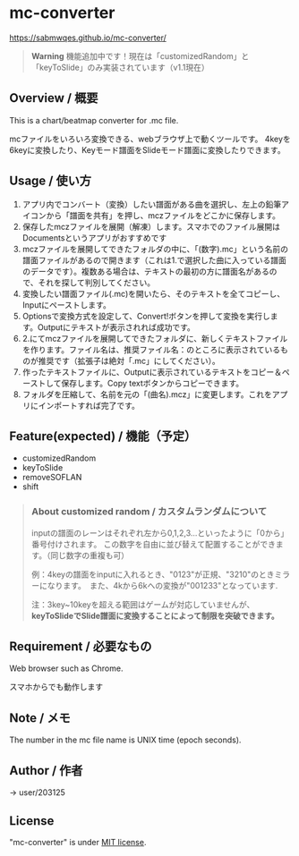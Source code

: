 # mc-converter
https://sabmwqes.github.io/mc-converter/
>**Warning**
>機能追加中です！現在は「customizedRandom」と「keyToSlide」のみ実装されています（v1.1現在）
## Overview / 概要

This is a chart/beatmap converter for .mc file.

mcファイルをいろいろ変換できる、webブラウザ上で動くツールです。
4keyを6keyに変換したり、Keyモード譜面をSlideモード譜面に変換したりできます。

## Usage / 使い方
1. アプリ内でコンバート（変換）したい譜面がある曲を選択し、左上の鉛筆アイコンから「譜面を共有」を押し、mczファイルをどこかに保存します。
2. 保存したmczファイルを展開（解凍）します。スマホでのファイル展開はDocumentsというアプリがおすすめです
3. mczファイルを展開してできたフォルダの中に、「(数字).mc」という名前の譜面ファイルがあるので開きます（これは1.で選択した曲に入っている譜面のデータです）。複数ある場合は、テキストの最初の方に譜面名があるので、それを探して判別してください。
4. 変換したい譜面ファイル(.mc)を開いたら、そのテキストを全てコピーし、Inputにペーストします。
5. Optionsで変換方式を設定して、Convert!ボタンを押して変換を実行します。Outputにテキストが表示されれば成功です。
6. 2.にてmczファイルを展開してできたフォルダに、新しくテキストファイルを作ります。ファイル名は、推奨ファイル名：のところに表示されているものが推奨です（拡張子は絶対「.mc」にしてください）。
7. 作ったテキストファイルに、Outputに表示されているテキストをコピー＆ペーストして保存します。Copy textボタンからコピーできます。
8. フォルダを圧縮して、名前を元の「(曲名).mcz」に変更します。これをアプリにインポートすれば完了です。
## Feature(expected) / 機能（予定）
- customizedRandom
- keyToSlide
- removeSOFLAN
- shift

> ### About customized random / カスタムランダムについて
> 
> inputの譜面のレーンはそれぞれ左から0,1,2,3...といったように「0から」番号付けされます。
> この数字を自由に並び替えて配置することができます。（同じ数字の重複も可）
>
> 例：4keyの譜面をinputに入れるとき、"0123"が正規、"3210"のときミラーになります。　また、4kから6kへの変換が"001233"となっています.
> 
> 注：3key~10keyを超える範囲はゲームが対応していませんが、**keyToSlideでSlide譜面に変換することによって制限を突破できます。**


## Requirement / 必要なもの
Web browser such as Chrome.

スマホからでも動作します
## Note / メモ
The number in the mc file name is UNIX time (epoch seconds).
## Author / 作者
-> user/203125
## License
"mc-converter" is under [MIT license](https://en.wikipedia.org/wiki/MIT_License).
